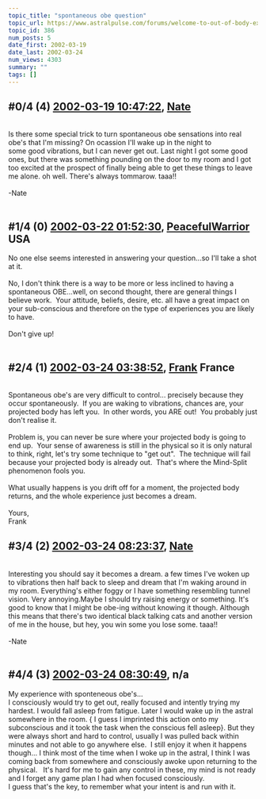 ```yaml
---
topic_title: "spontaneous obe question"
topic_url: https://www.astralpulse.com/forums/welcome-to-out-of-body-experiences!/spontaneous-obe-question
topic_id: 386
num_posts: 5
date_first: 2002-03-19
date_last: 2002-03-24
num_views: 4303
summary: ""
tags: []
---
```


## \#0/4 (4) [2002-03-19 10:47:22](https://www.astralpulse.com/forums/index.php?msg=116145), [Nate](https://www.astralpulse.com/forums/profile/?u=131)  ##
<section>
<br>
Is there some special trick to turn spontaneous obe sensations into real obe's that I'm missing? On ocassion I'll wake up in the night to
<br>
some good vibrations, but I can never get out. Last night I got some good ones, but there was something pounding on the door to my room and I got too excited at the prospect of finally being able to get these things to leave me alone. oh well. There's always tommarow. taaa!!
<br>
<br>
-Nate
<br>
<br>
</section>

## \#1/4 (0) [2002-03-22 01:52:30](https://www.astralpulse.com/forums/index.php?msg=1805), [PeacefulWarrior](https://www.astralpulse.com/forums/profile/?u=230) USA ##
<section>
No one else seems interested in answering your question...so I'll take a shot at it.
<br>
<br>
No, I don't think there is a way to be more or less inclined to having a spontaneous OBE...well, on second thought, there are general things I believe work.  Your attitude, beliefs, desire, etc. all have a great impact on your sub-conscious and therefore on the type of experiences you are likely to have.
<br>
<br>
Don't give up!
<br>
<br>
</section>

## \#2/4 (1) [2002-03-24 03:38:52](https://www.astralpulse.com/forums/index.php?msg=1900), [Frank](https://www.astralpulse.com/forums/profile/?u=359) France ##
<section>
<br>
Spontaneous obe's are very difficult to control... precisely because they occur spontaneously.  If you are waking to vibrations, chances are, your projected body has left you.  In other words, you ARE out!  You probably just don't realise it.
<br>
<br>
Problem is, you can never be sure where your projected body is going to end up.  Your sense of awareness is still in the physical so it is only natural to think, right, let's try some technique to "get out".  The technique will fail because your projected body is already out.  That's where the Mind-Split phenomenon fools you.
<br>
<br>
What usually happens is you drift off for a moment, the projected body returns, and the whole experience just becomes a dream.
<br>
<br>
Yours,
<br>
Frank
</section>

## \#3/4 (2) [2002-03-24 08:23:37](https://www.astralpulse.com/forums/index.php?msg=1904), [Nate](https://www.astralpulse.com/forums/profile/?u=131)  ##
<section>
<br>
Interesting you should say it becomes a dream. a few times I've woken up to vibrations then half back to sleep and dream that I'm waking around in my room. Everything's either foggy or I have something resembling tunnel vision. Very annoying.Maybe I should try raising energy or something. It's good to know that I might be obe-ing without knowing it though. Although this means that there's two identical black talking cats and another version of me in the house, but hey, you win some you lose some. taaa!!
<br>
<br>
-Nate
<br>
<br>
</section>

## \#4/4 (3) [2002-03-24 08:30:49](https://www.astralpulse.com/forums/index.php?msg=1905), n/a  ##
<section>
My experience with sponteneous obe's...
<br>
I consciously would try to get out, really focused and intently trying my hardest. I would fall asleep from fatigue. Later I would wake up in the astral somewhere in the room. { I guess I imprinted this action onto my subconscious and it took the task when the conscious fell asleep}. But they were always short and hard to control, usually I was pulled back within minutes and not able to go anywhere else.  I still enjoy it when it happens though... I think most of the time when I woke up in the astral, I think I was coming back from somewhere and consciously awoke upon returning to the physical.   It's hard for me to gain any control in these, my mind is not ready and I forget any game plan I had when focused consciously.
<br>
I guess that's the key, to remember what your intent is and run with it.
<br>
<br>
</section>